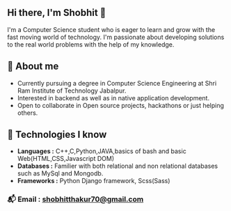 ## Hi there, I'm Shobhit 👋

<!--
**shobhit747/shobhit747** is a ✨ _special_ ✨ repository because its `README.md` (this file) appears on your GitHub profile.

Here are some ideas to get you started:

- 🔭 I’m currently working on ...
- 🌱 I’m currently learning ...
- 👯 I’m looking to collaborate on ...
- 🤔 I’m looking for help with ...
- 💬 Ask me about ...
- 📫 How to reach me: ...
- 😄 Pronouns: ...
- ⚡ Fun fact: ...
-->

I'm a Computer Science student who is eager to learn and grow with the fast moving world of technology.
I'm passionate about developing solutions to the real world problems with the help of my knowledge.

## 🌟 About me
* Currently pursuing a degree in Computer Science Engineering at Shri Ram Institute of Technology Jabalpur.
* Interested in backend as well as in native application development.
* Open to collaborate in Open source projects, hackathons or just helping others.

## 🔩 Technologies I know
* **Languages :** C++,C,Python,JAVA,basics of bash and basic Web(HTML,CSS,Javascript DOM)
* **Databases :** Familier with both relational and non relational databases such as MySql and Mongodb.
* **Frameworks :** Python Django framework, Scss(Sass)

### 📬 **Email :** shobhitthakur70@gmail.com

